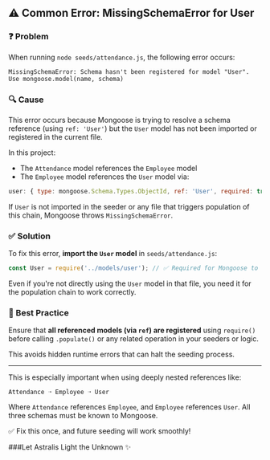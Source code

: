 ## ⚠️ Common Error: MissingSchemaError for User

### ❓ Problem
When running `node seeds/attendance.js`, the following error occurs:

```
MissingSchemaError: Schema hasn't been registered for model "User".
Use mongoose.model(name, schema)
```

### 🔍 Cause
This error occurs because Mongoose is trying to resolve a schema reference (using `ref: 'User'`) but the `User` model has not been imported or registered in the current file.

In this project:
- The `Attendance` model references the `Employee` model
- The `Employee` model references the `User` model via:
```js
user: { type: mongoose.Schema.Types.ObjectId, ref: 'User', required: true }
```

If `User` is not imported in the seeder or any file that triggers population of this chain, Mongoose throws `MissingSchemaError`.

### ✅ Solution
To fix this error, **import the `User` model** in `seeds/attendance.js`:

```js
const User = require('../models/user'); // ✅ Required for Mongoose to register the schema
```

Even if you're not directly using the `User` model in that file, you need it for the population chain to work correctly.

### 🧠 Best Practice
Ensure that **all referenced models (via `ref`) are registered** using `require()` before calling `.populate()` or any related operation in your seeders or logic.

This avoids hidden runtime errors that can halt the seeding process.

---
This is especially important when using deeply nested references like:
```
Attendance ➝ Employee ➝ User
```
Where `Attendance` references `Employee`, and `Employee` references `User`. All three schemas must be known to Mongoose.

✅ Fix this once, and future seeding will work smoothly!

###Let Astralis Light the Unknown ✨
